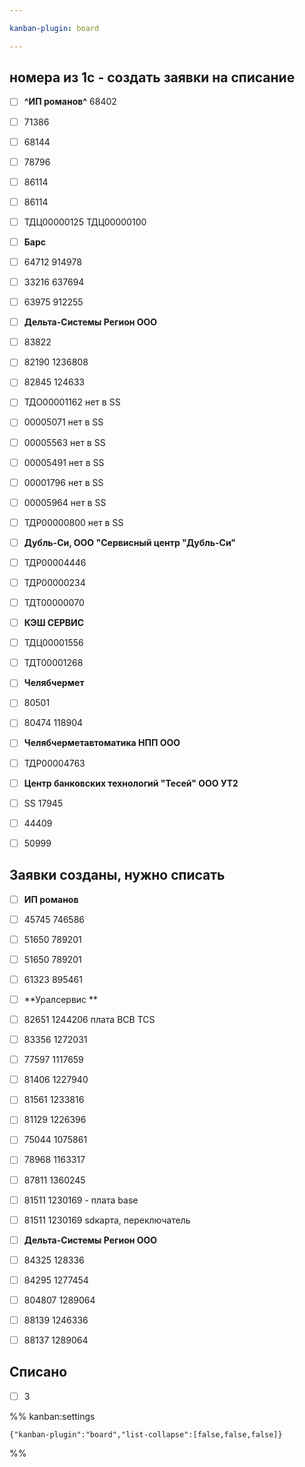 ```yaml
---

kanban-plugin: board

---
```


## номера из 1с - создать заявки на списание

- [ ] **^ИП романов^** 68402
- [ ] 71386
- [ ] 68144
- [ ] 78796
- [ ] 86114
- [ ] 86114
- [ ] ТДЦ00000125 ТДЦ00000100
- [ ] **Барс**
- [ ] 64712 914978
- [ ] 33216 637694
- [ ] 63975 912255
- [ ] **Дельта-Системы Регион ООО**
- [ ] 83822
- [ ] 82190 1236808
- [ ] 82845 124633
- [ ] ТДО00001162 нет в SS
- [ ] 00005071 нет в SS
- [ ] 00005563 нет в SS
- [ ] 00005491 нет в SS
- [ ] 00001796 нет в SS
- [ ] 00005964 нет в SS
- [ ] ТДР00000800 нет в SS
- [ ] **Дубль-Си, ООО "Сервисный центр "Дубль-Си"**
- [ ] ТДР00004446
- [ ] ТДР00000234
- [ ] ТДТ00000070
- [ ] **КЭШ СЕРВИС**
- [ ] ТДЦ00001556
- [ ] ТДТ00001268
- [ ] **Челябчермет**
- [ ] 80501
- [ ] 80474 118904
- [ ] **Челябчерметавтоматика НПП ООО**
- [ ] ТДР00004763
- [ ] **Центр банковских технологий "Тесей" ООО УТ2**
- [ ] SS 17945
- [ ] 44409
- [ ] 50999


## Заявки созданы, нужно списать

- [ ] **ИП романов**
- [ ] 45745 746586
- [ ] 51650 789201
- [ ] 51650 789201
- [ ] 61323 895461
- [ ] **Уралсервис **
- [ ] 82651 1244206 плата BCB TCS
- [ ] 83356 1272031
- [ ] 77597 1117659
- [ ] 81406 1227940
- [ ] 81561 1233816
- [ ] 81129 1226396
- [ ] 75044 1075861
- [ ] 78968 1163317
- [ ] 87811 1360245
- [ ] 81511 1230169 - плата base
- [ ] 81511 1230169 sdкарта, переключатель
- [ ] **Дельта-Системы Регион ООО**
- [ ] 84325 128336
- [ ] 84295 1277454
- [ ] 804807 1289064
- [ ] 88139 1246336
- [ ] 88137 1289064


## Списано

- [ ] 3




%% kanban:settings
```
{"kanban-plugin":"board","list-collapse":[false,false,false]}
```
%%